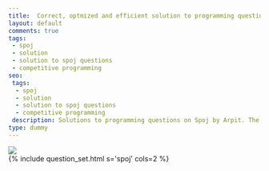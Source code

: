 ```yaml
---
title:  Correct, optmized and efficient solution to programming questions on Spoj
layout: default
comments: true
tags:
 - spoj
 - solution
 - solution to spoj questions
 - competitive programming
seo:
 tags:
  - spoj
  - solution
  - solution to spoj questions
  - competitive programming
 description: Solutions to programming questions on Spoj by Arpit. The solutions are efficient and optimized. It is NOT advisable to directly copy and paste the solution and make them work for you, but I would recommend you to first try out finding right, efficient and optimized solution by yourself and in case after a lot of tries you are unable to do so then you can anyday take help from this.
type: dummy
---
```


<div class="ui basic center aligned segment">
  <div class="ui large image">
      <image src="/static/images/spoj.png"/>
  </div>
  {% include question_set.html s='spoj' cols=2 %}
</div>
